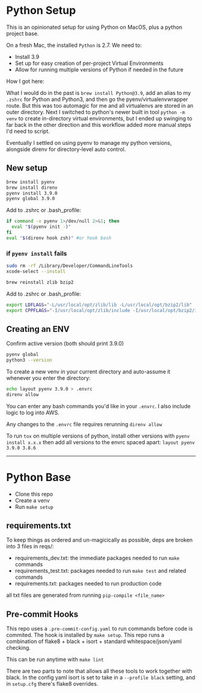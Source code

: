 # Python Setup

This is an opinionated setup for using Python on MacOS, plus a python project base.

On a fresh Mac, the installed `Python` is 2.7. We need to:
- Install 3.9
- Set up for easy creation of per-project Virtual Environments
- Allow for running multiple versions of Python if needed in the future

How I got here: 

What I would do in the past is `brew install Python@3.9`, add an alias to my `.zshrc` for Python and Python3, and then go the pyenv/virtualenvwrapper route. But this was too automagic for me and all virtualenvs are stored in an outer directory. Next I switched to python's newer built in tool `python -m venv` to create in-directory virtual environments, but I ended up swinging to far back in the other direction and this workflow added more manual steps I'd need to script. 

Eventually I settled on using pyenv to manage my python versions, alongside direnv for directory-level auto control.

## New setup

```bash
brew install pyenv
brew install direnv
pyenv install 3.9.0
pyenv global 3.9.0
```
Add to .zshrc or .bash_profile:
```bash
if command -v pyenv 1>/dev/null 2>&1; then
  eval "$(pyenv init -)"
fi
eval "$(direnv hook zsh)" #or hook bash
```


### if `pyenv install` fails

```bash
sudo rm -rf /Library/Developer/CommandLineTools
xcode-select --install

brew reinstall zlib bzip2
```
Add to .zshrc or .bash_profile:
```bash
export LDFLAGS="-L/usr/local/opt/zlib/lib -L/usr/local/opt/bzip2/lib"
export CPPFLAGS="-I/usr/local/opt/zlib/include -I/usr/local/opt/bzip2/include"
```

## Creating an ENV

Confirm active version (both should print 3.9.0)
```bash
pyenv global
python3 --version
```

To create a new venv in your current directory and auto-assume it whenever you enter the directory:
```bash
echo layout pyenv 3.9.0 > .envrc
direnv allow
```
You can enter any bash commands you'd like in your `.envrc`. I also include logic to log into AWS.

Any changes to the `.envrc` file requires rerunning `direnv allow`

To run `tox` on multiple versions of python, install other versions with `pyenv install x.x.x` then add all versions to the envrc spaced apart: `layout pyenv 3.9.0 3.8.6`


-----------------


# Python Base

- Clone this repo
- Create a venv
- Run `make setup`

## requirements.txt

To keep things as ordered and un-magicically as possible, deps are broken into 3 files in reqs/:
- requirements_dev.txt: the immediate packages needed to run `make` commands
- requirements_test.txt: packages needed to run `make test` and related commands
- requirements.txt: packages needed to run production code

all txt files are generated from running `pip-compile <file_name>`

## Pre-commit Hooks

This repo uses a `.pre-commit-config.yaml` to run commands before code is commited. The hook is installed by `make setup`. This repo runs a combination of flake8 + black + isort + standard whitespace/json/yaml checking. 

This can be run anytime with `make lint` 

There are two parts to note that allows all these tools to work together with black. In the config yaml isort is set to take in a `--profile black` setting, and in `setup.cfg` there's flake8 overrides. 

